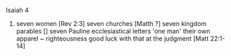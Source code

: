 Isaiah 4


1) seven women
	[Rev 2:3] seven churches
	[Matth ?] seven kingdom parables
	[] seven Pauline ecclesiastical letters
	'one man'
	their own apparel ~ righteousness
		good luck with that at the judgment
		[Matt 22:1-14]
